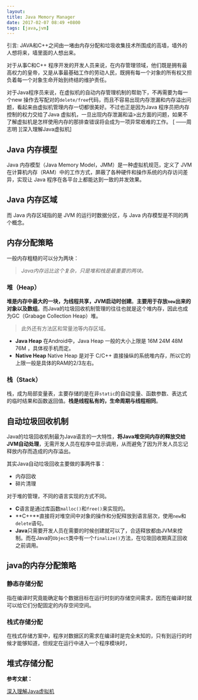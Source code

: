 ```yaml
---
layout:
title: Java Memory Manager
date: 2017-02-07 08:49 +0800
tags: [java,jvm]
---
```


引言: JAVA和C++之间由一堵由内存分配和垃圾收集技术所围成的高墙，墙外的人想将来，墙里面的人想出来。

对于从事C和C++ 程序开发的开发人员来说，在内存管理领域，他们既是拥有最高权力的皇帝，又是从事最基础工作的劳动人民，既拥有每一个对象的所有权又担负着每一个对象生命开始到终结的维护责任。 

对于Java程序员来说，在虚拟机的自动内存管理机制的帮助下，不再需要为每一个new 操作去写配对的`delete/free`代码，而且不容易出现内存泄漏和内存溢出问题，看起来由虚拟机管理内存一切都很美好。不过也正是因为Java 程序员把内存控制的权力交给了Java 虚拟机，一旦出现内存泄漏和溢>出方面的问题，如果不了解虚拟机是怎样使用内存的那排查错误将会成为一项异常艰难的工作。 [ ——周志明 ][深入理解Java虚拟机]

<!--more-->



## Java 内存模型

Java 内存模型（Java Memory Model，JMM）是一种虚拟机规范，定义了 JVM 在计算机内存（RAM）中的工作方式，屏蔽了各种硬件和操作系统的内存访问差异，实现让 Java 程序在各平台上都能达到一致的并发效果。

## Java 内存区域

而 Java 内存区域指的是 JVM 的运行时数据分区，与 Java 内存模型是不同的两个概念。



## 内存分配策略

一般内存粗糙的可以分为两块：
>*Java内存远比这个复杂，只是堆和栈是最重要的两块。*
### 堆（Heap）

**堆是内存中最大的一块，为线程共享，JVM启动时创建**。**主要用于存放`new`出来的对象以及数组**。而Java的垃圾回收机制管理的往往也就是这个堆内存，因此也成为GC（Grabage Collection Heap）堆。

> 此外还有方法区和常量池等内存区域。

- **Java Heap**
  在Android中，Java Heap 一般的大小上限是 16M 24M 48M 76M ，具体视手机而定。
- **Native Heap**
  Native Heap 是对于 C/C++ 直接操纵的系统堆内存，所以它的上限一般是具体的RAM的2/3左右。

### 栈（Stack）
栈，成为局部变量表，主要存储的是在非`static`的自动变量、函数参数、表达式的临时结果和函数返回值。**栈是线程私有的，生命周期与线程相同**。



## 自动垃圾回收机制

Java的垃圾回收机制最为Java语言的一大特性，**将Java堆空间内存的释放交给JVM自动处理**，无需开发人员在程序中显示调用，从而避免了因为开发人员忘记释放内存而造成的内存溢出。

其实Java自动垃圾回收主要做的事两件事：
- 内存回收
- 碎片清理

对于堆的管理，不同的语言实现的方式不同。
- **C**语言是通过库函数`malloc()`和`free()`来实现的。
- **C++**直接将对堆空间中对象的操作和分配释放到语言层次，使用`new`和`delete`语句。
- **Java**只需要开发人员在需要的时候创建就可以了，合适释放都由JVM来控制。而在Java的`Object`类中有一个`finalize()`方法，在垃圾回收期真正回收之前调用。



## java的内存分配策略

### 静态存储分配

指在编译时究竟能确定每个数据目标在运行时刻的存储空间需求，因而在编译时就可以给它们分配固定的内存空间空间。

### 栈式存储分配

在栈式存储方案中，程序对数据区的需求在编译时是完全未知的，只有到运行的时候才能够知道，但规定在运行中进入一个程序模块时，



## 堆式存储分配







**参考文献：**

[ 深入理解Java虚拟机 ](https://book.douban.com/subject/34907497/)
